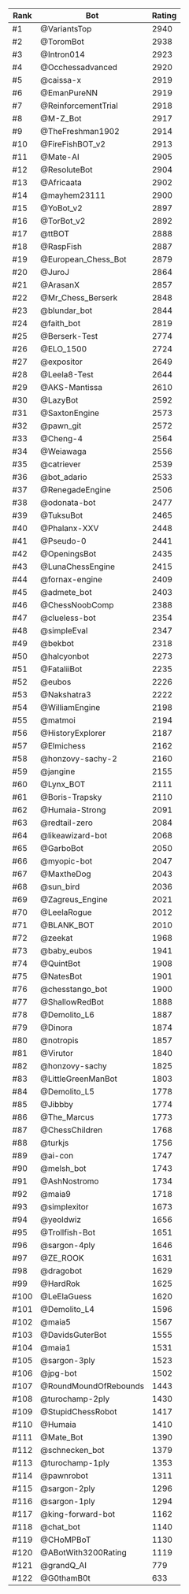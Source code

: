 Rank|Bot|Rating
---|---|---
#1|@VariantsTop|2940
#2|@ToromBot|2938
#3|@Intron014|2923
#4|@Occhessadvanced|2920
#5|@caissa-x|2919
#6|@EmanPureNN|2919
#7|@ReinforcementTrial|2918
#8|@M-Z_Bot|2917
#9|@TheFreshman1902|2914
#10|@FireFishBOT_v2|2913
#11|@Mate-AI|2905
#12|@ResoluteBot|2904
#13|@Africaata|2902
#14|@mayhem23111|2900
#15|@YoBot_v2|2897
#16|@TorBot_v2|2892
#17|@ttBOT|2888
#18|@RaspFish|2887
#19|@European_Chess_Bot|2879
#20|@JuroJ|2864
#21|@ArasanX|2857
#22|@Mr_Chess_Berserk|2848
#23|@blundar_bot|2844
#24|@faith_bot|2819
#25|@Berserk-Test|2774
#26|@ELO_1500|2724
#27|@expositor|2649
#28|@Leela8-Test|2644
#29|@AKS-Mantissa|2610
#30|@LazyBot|2592
#31|@SaxtonEngine|2573
#32|@pawn_git|2572
#33|@Cheng-4|2564
#34|@Weiawaga|2556
#35|@catriever|2539
#36|@bot_adario|2533
#37|@RenegadeEngine|2506
#38|@odonata-bot|2477
#39|@TuksuBot|2465
#40|@Phalanx-XXV|2448
#41|@Pseudo-0|2441
#42|@OpeningsBot|2435
#43|@LunaChessEngine|2415
#44|@fornax-engine|2409
#45|@admete_bot|2403
#46|@ChessNoobComp|2388
#47|@clueless-bot|2354
#48|@simpleEval|2347
#49|@bekbot|2318
#50|@halcyonbot|2273
#51|@FataliiBot|2235
#52|@eubos|2226
#53|@Nakshatra3|2222
#54|@WilliamEngine|2198
#55|@matmoi|2194
#56|@HistoryExplorer|2187
#57|@Elmichess|2162
#58|@honzovy-sachy-2|2160
#59|@jangine|2155
#60|@Lynx_BOT|2111
#61|@Boris-Trapsky|2110
#62|@Humaia-Strong|2091
#63|@redtail-zero|2084
#64|@likeawizard-bot|2068
#65|@GarboBot|2050
#66|@myopic-bot|2047
#67|@MaxtheDog|2043
#68|@sun_bird|2036
#69|@Zagreus_Engine|2021
#70|@LeelaRogue|2012
#71|@BLANK_BOT|2010
#72|@zeekat|1968
#73|@baby_eubos|1941
#74|@QuintBot|1908
#75|@NatesBot|1901
#76|@chesstango_bot|1900
#77|@ShallowRedBot|1888
#78|@Demolito_L6|1887
#79|@Dinora|1874
#80|@notropis|1857
#81|@Virutor|1840
#82|@honzovy-sachy|1825
#83|@LittleGreenManBot|1803
#84|@Demolito_L5|1778
#85|@Jibbby|1774
#86|@The_Marcus|1773
#87|@ChessChildren|1768
#88|@turkjs|1756
#89|@ai-con|1747
#90|@melsh_bot|1743
#91|@AshNostromo|1734
#92|@maia9|1718
#93|@simplexitor|1673
#94|@yeoldwiz|1656
#95|@Trollfish-Bot|1651
#96|@sargon-4ply|1646
#97|@ZE_ROOK|1631
#98|@dragobot|1629
#99|@HardRok|1625
#100|@LeElaGuess|1620
#101|@Demolito_L4|1596
#102|@maia5|1567
#103|@DavidsGuterBot|1555
#104|@maia1|1531
#105|@sargon-3ply|1523
#106|@jpg-bot|1502
#107|@RoundMoundOfRebounds|1443
#108|@turochamp-2ply|1430
#109|@StupidChessRobot|1417
#110|@Humaia|1410
#111|@Mate_Bot|1390
#112|@schnecken_bot|1379
#113|@turochamp-1ply|1353
#114|@pawnrobot|1311
#115|@sargon-2ply|1296
#116|@sargon-1ply|1294
#117|@king-forward-bot|1162
#118|@chat_bot|1140
#119|@CHoMPBoT|1130
#120|@ABotWith3200Rating|1119
#121|@grandQ_AI|779
#122|@G0thamB0t|633
